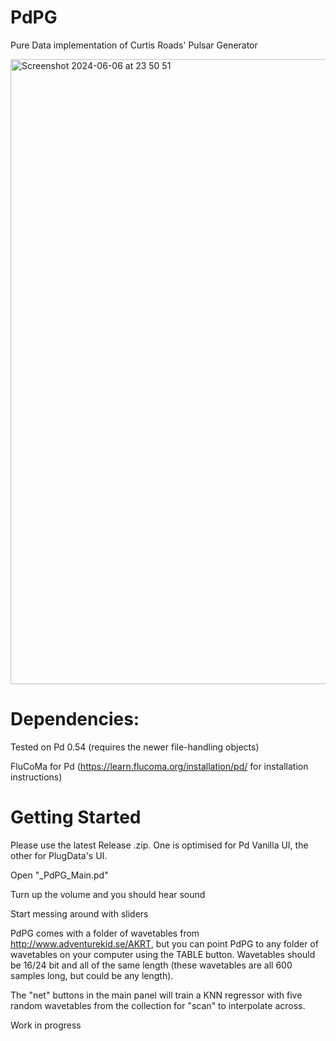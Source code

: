 # PdPG
Pure Data implementation of Curtis Roads' Pulsar Generator

<img width="1000" alt="Screenshot 2024-06-06 at 23 50 51" src="https://github.com/whosebodyisthis/PdPG/assets/133358060/01fd66d3-3272-434f-8f62-c0bd4c3d5547">

# Dependencies:
Tested on Pd 0.54 (requires the newer file-handling objects)

FluCoMa for Pd (https://learn.flucoma.org/installation/pd/ for installation instructions)

# Getting Started
Please use the latest Release .zip. One is optimised for Pd Vanilla UI, the other for PlugData's UI.

Open "_PdPG_Main.pd"

Turn up the volume and you should hear sound

Start messing around with sliders

PdPG comes with a folder of wavetables from http://www.adventurekid.se/AKRT,
but you can point PdPG to any folder of wavetables on your computer using the TABLE button. Wavetables
should be 16/24 bit and all of the same length (these wavetables are all 600 samples long,
but could be any length).

The "net" buttons in the main panel will train a KNN regressor with five random wavetables
from the collection for "scan" to interpolate across. 

Work in progress
